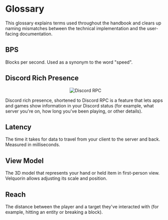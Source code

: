 # Glossary
This glossary explains terms used throughout the handbook and clears up naming mismatches between the technical implementation and the user-facing documentation.

## BPS
Blocks per second. Used as a synonym to the word "speed".

## Discord Rich Presence
<p align="center">
    <img align="center" alt="Discord RPC" src="/discord-rpc.png">
</p>

Discord rich presence, shortened to Discord RPC is a feature that lets apps and games show information in your Discord status (for example, what server you're on, how long you've been playing, or other details).

## Latency
The time it takes for data to travel from your client to the server and back. Measured in milliseconds.

## View Model
The 3D model that represents your hand or held item in first-person view. Velquorin allows adjusting its scale and position.

## Reach
The distance between the player and a target they've interacted with (for example, hitting an entity or breaking a block).
